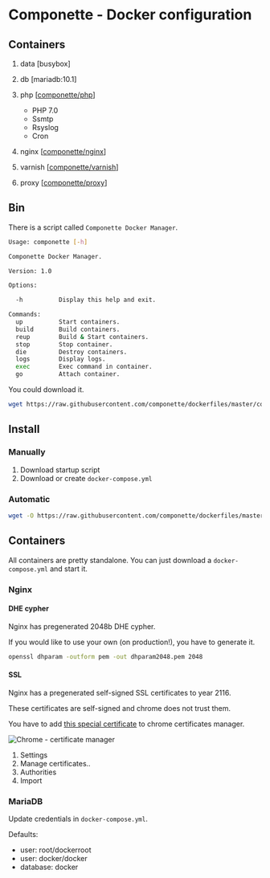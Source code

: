 # Componette - Docker configuration

## Containers

1. data [busybox] 

2. db [mariadb:10.1]

4. php [[componette/php](https://github.com/componette/dockerfiles/blob/master/php)]
    - PHP 7.0
    - Ssmtp
    - Rsyslog
    - Cron

5. nginx [[componette/nginx](https://github.com/componette/dockerfiles/blob/master/nginx)]

6. varnish [[componette/varnish](https://github.com/componette/dockerfiles/blob/master/varnish)]

7. proxy [[componette/proxy](https://github.com/componette/dockerfiles/blob/master/proxy)]

## Bin

There is a script called `Componette Docker Manager`.

```sh
Usage: componette [-h]

Componette Docker Manager.

Version: 1.0

Options:

  -h          Display this help and exit.

Commands:
  up          Start containers.
  build       Build containers.
  reup        Build & Start containers.
  stop        Stop container.
  die         Destroy containers.
  logs        Display logs.
  exec        Exec command in container.
  go          Attach container.
```

You could download it.

```sh
wget https://raw.githubusercontent.com/componette/dockerfiles/master/componette
```

## Install

### Manually

1. Download startup script
2. Download or create `docker-compose.yml`

### Automatic

```sh
wget -O https://raw.githubusercontent.com/componette/dockerfiles/master/componette-installer | bash
```

## Containers

All containers are pretty standalone. You can just download a `docker-compose.yml` and start it.

### Nginx

#### DHE cypher

Nginx has pregenerated 2048b DHE cypher.

If you would like to use your own (on production!), you have to generate it.

```sh
openssl dhparam -outform pem -out dhparam2048.pem 2048 
```

#### SSL

Nginx has a pregenerated self-signed SSL certificates to year 2116.

These certificates are self-signed and chrome does not trust them.

You have to add [this special certificate](https://github.com/componette/dockerfiles/blob/master/proxy/ssl.d/chrome-certificate.der) to chrome certificates manager.

![](https://raw.githubusercontent.com/componette/dockerfiles/master/_docs/chrome.png "Chrome - certificate manager")

1. Settings
2. Manage certificates..
3. Authorities
4. Import

### MariaDB

Update credentials in `docker-compose.yml`.

Defaults:
- user: root/dockerroot
- user: docker/docker
- database: docker

